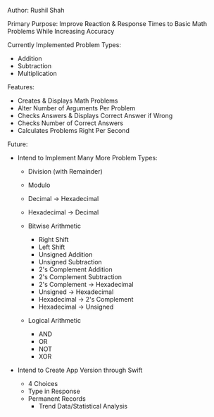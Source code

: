 Author: Rushil Shah

Primary Purpose: Improve Reaction & Response Times to Basic Math Problems While Increasing Accuracy

Currently Implemented Problem Types:
  - Addition
  - Subtraction
  - Multiplication
    
Features:
  - Creates & Displays Math Problems
  - Alter Number of Arguments Per Problem
  - Checks Answers & Displays Correct Answer if Wrong
  - Checks Number of Correct Answers
  - Calculates Problems Right Per Second




Future:
  - Intend to Implement Many More Problem Types:
    - Division (with Remainder)
    - Modulo
    - Decimal -> Hexadecimal
    - Hexadecimal -> Decimal


    - Bitwise Arithmetic
      - Right Shift
      - Left Shift
      - Unsigned Addition
      - Unsigned Subtraction
      - 2's Complement Addition
      - 2's Complement Subtraction
      - 2's Complement -> Hexadecimal
      - Unsigned -> Hexadecimal
      - Hexadecimal -> 2's Complement
      - Hexadecimal -> Unsigned


    - Logical Arithmetic
      - AND
      - OR
      - NOT
      - XOR

     
  - Intend to Create App Version through Swift
    - 4 Choices
    - Type in Response
    - Permanent Records
      - Trend Data/Statistical Analysis
